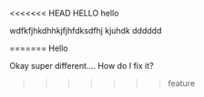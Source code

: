 <<<<<<< HEAD
HELLO hello


wdfkfjhkdhhkjfjhfdksdfhj
kjuhdk
dddddd

=======
Hello

Okay super different....
How do I fix it?
>>>>>>> feature
